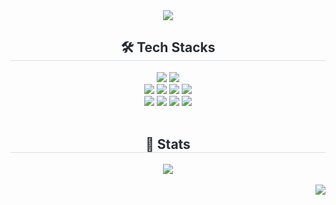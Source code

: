 <div align= "center">
    <img src="https://capsule-render.vercel.app/api?type=waving&color=gradient&height=180&text=Hello%20World👋🏻%20I'm%20Heeryoung&animation=&fontColor=ffffff&fontSize=40" />
    </div>
    <div align= "center">
    <h2 style="border-bottom: 1px solid #d8dee4; color: #282d33;"> 🛠️ Tech Stacks </h2> 
    <div style="margin: 0 auto; text-align: center;" align= "center"> 
          <img src="https://img.shields.io/badge/React-61DAFB?style=for-the-badge&logo=React&logoColor=white">
          <img src="https://img.shields.io/badge/ReactNative-61DAFB?style=for-the-badge&logo=React&logoColor=white">
          <br/><img src="https://img.shields.io/badge/HTML5-E34F26?style=for-the-badge&logo=HTML5&logoColor=white">
          <img src="https://img.shields.io/badge/CSS3-1572B6?style=for-the-badge&logo=CSS3&logoColor=white">
          <img src="https://img.shields.io/badge/Javascript-F7DF1E?style=for-the-badge&logo=Javascript&logoColor=white">
          <img src="https://img.shields.io/badge/Typescript-3178C6?style=for-the-badge&logo=Typescript&logoColor=white">
          <br/><img src="https://img.shields.io/badge/Next.js-212529?style=for-the-badge&logo=Next.js&logoColor=white">
          <img src="https://img.shields.io/badge/Redux-764ABC?style=for-the-badge&logo=Redux&logoColor=white">
          <img src="https://img.shields.io/badge/Recoil-0179f3?style=for-the-badge&logo=Recoil&logoColor=white">
          <img src="https://img.shields.io/badge/Firebase-FFCA28?style=for-the-badge&logo=Firebase&logoColor=white">
          </div>
    </div>
   <br> 
    <div align= "center"> 
    <h2 style="border-bottom: 1px solid #d8dee4; color: #282d33;"> 🏅 Stats </h2> <div align= "center"> <img src="https://github-readme-stats.vercel.app/api?username=heereal&theme=github_dark_dimmed&show_icons=true"
         /> </div> 
    </div>
    <br/>
        <div align= "right"> <a href="https://hits.seeyoufarm.com"><img src="https://hits.seeyoufarm.com/api/count/incr/badge.svg?url=https%3A%2F%2Fgithub.com%2Fheereal&count_bg=%234E82DB&title_bg=%23555555&icon=googlefit.svg&icon_color=%23E7E7E7&title=hits&edge_flat=false"/></a>
       </div> 
       
    
